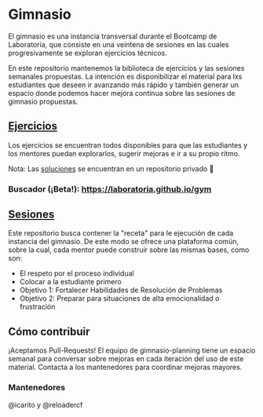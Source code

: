 # Gimnasio

El gimnasio es una instancia transversal durante el Bootcamp de Laboratoria,
que consiste en una veintena de sesiones en las cuales progresivamente se
exploran ejercicios técnicos.

En este repositorio mantenemos la biblioteca de ejercicios y las sesiones semanales
propuestas. La intención es disponibilizar el material para lxs estudiantes que
deseen ir avanzando más rápido y también generar un espacio donde podemos hacer
mejora contínua sobre las sesiones de gimnasio propuestas.

## [Ejercicios](./exercises/)

Los ejercicios se encuentran todos disponibles para que las estudiantes y
los mentores puedan explorarlos, sugerir mejoras e ir a su propio ritmo.

Nota: Las [soluciones](https://github.com/Laboratoria/gym-solutions) se
encuentran en un repositorio privado :imp:

### Buscador (¡Beta!): https://laboratoria.github.io/gym

## [Sesiones](./sessions/)

Este repositorio busca contener la "receta" para le ejecución de cada
instancia del gimnasio. De este modo se ofrece una plataforma común,
sobre la cual, cada mentor puede construir sobre las mismas bases, como son:

* El respeto por el proceso individual
* Colocar a la estudiante primero
* Objetivo 1: Fortalecer Habilidades de Resolución de Problemas
* Objetivo 2: Preparar para situaciones de alta emocionalidad o frustración

## Cómo contribuir

¡Aceptamos Pull-Requests!
El equipo de gimnasio-planning tiene un espacio semanal para conversar sobre
mejoras en cada iteración del uso de este material. Contacta a los mantenedores
para coordinar mejoras mayores.

### Mantenedores

@icarito y @reloadercf
